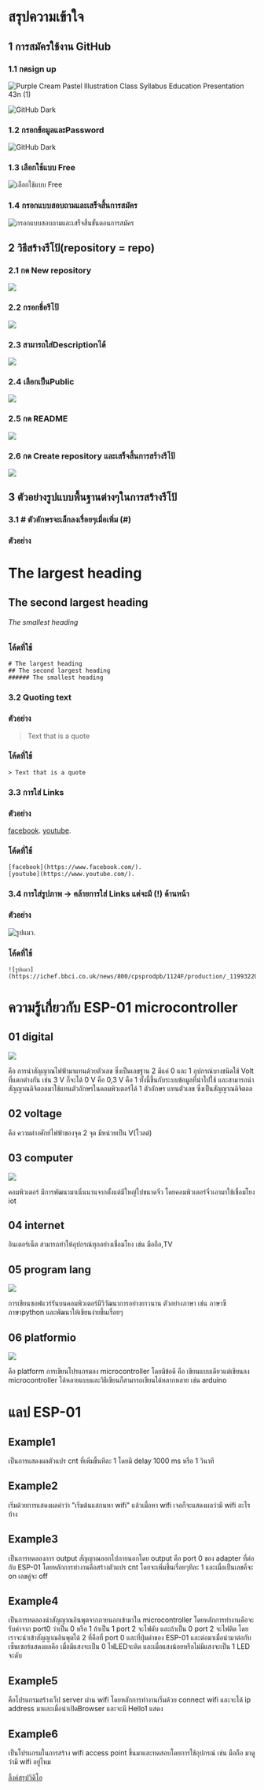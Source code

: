 # สรุปความเข้าใจ
## 1 การสมัครใช้งาน GitHub
### 1.1 กดsign up 
![Purple Cream Pastel Illustration Class Syllabus Education Presentation 43n (1)](https://user-images.githubusercontent.com/98943488/208969001-fe7e5f6d-29d1-460b-a82d-c289609676b2.jpg)

![GitHub Dark](https://miro.medium.com/max/1400/1*B0KyWx5zoEAxRVmy1nva_A.png)
### 1.2 กรอกข้อมูลและPassword
![GitHub Dark](https://miro.medium.com/max/875/1*8U0OkOeUONnpZzWKHjtckQ.png)
### 1.3 เลือกใช้แบบ Free
![เลือกใช้แบบ Free](https://miro.medium.com/max/875/1*khkrQAnG5xA9Uf9dkaabHg.png)
### 1.4 กรอกแบบสอบถามและเสร็จสิ้นการสมัคร
![กรอกแบบสอบถามและเสร็จสิ้นขั้นตอนการสมัคร](https://miro.medium.com/max/875/1*QuvfI3HoVykajno5bsNgpg.png)
## 2 วิธีสร้างรีโป้(repository = repo)
### 2.1 กด New repository
![](https://docs.github.com/assets/cb-11427/images/help/repository/repo-create.png)
### 2.2 กรอกชื่อรีโป้
![](https://docs.github.com/assets/cb-25139/images/help/repository/create-repository-name.png)
### 2.3 สามารถใส่Descriptionได้
![](https://docs.github.com/assets/cb-26377/images/help/repository/create-repository-desc.png)
### 2.4 เลือกเป็นPublic
![](https://docs.github.com/assets/cb-20877/images/help/repository/create-repository-public-private.png)
### 2.5 กด README
![](https://docs.github.com/assets/cb-49938/images/help/repository/initialize-with-readme.png)
### 2.6 กด Create repository และเสร็จสิ้นการสร้างรีโป้
![](https://docs.github.com/assets/cb-19887/images/help/repository/create-repository-button.png)
## 3 ตัวอย่างรูปแบบพื้นฐานต่างๆในการสร้างรีโป้
### 3.1 # ตัวอักษรจะเล็กลงเรื่อยๆเมื่อเพิ่ม (#)
### ตัวอย่าง
# The largest heading
## The second largest heading
###### The smallest heading
### โค้ดที่ใช้
```
# The largest heading
## The second largest heading
###### The smallest heading
```
### 3.2 Quoting text
### ตัวอย่าง
> Text that is a quote
### โค้ดที่ใช้
```
> Text that is a quote
```
### 3.3 การใส่ Links
### ตัวอย่าง
[facebook](https://www.facebook.com/).
[youtube](https://www.youtube.com/).

### โค้ดที่ใช้
```
[facebook](https://www.facebook.com/).
[youtube](https://www.youtube.com/).
```
### 3.4 การใส่รูปภาพ -> คล้ายการใส่ Links แต่จะมี (!) ด้านหน้า
### ตัวอย่าง
![รูปแมว](https://ichef.bbci.co.uk/news/800/cpsprodpb/1124F/production/_119932207_indifferentcatgettyimages.png.webp).


### โค้ดที่ใช้
```
![รูปแมว](https://ichef.bbci.co.uk/news/800/cpsprodpb/1124F/production/_119932207_indifferentcatgettyimages.png.webp).
```
# ความรู้เกี่ยวกับ ESP-01 microcontroller
## 01 digital
![](https://www.mindphp.com/images/knowledge/012560/base64.png)


คือ การนำสัญญาณไฟฟ้ามาแทนด้วยตัวเลข ซึ่งเป็นเลขฐาน 2 มีแค่ 0 และ 1
อุปกรณ์บางชนิดใช้ Volt ที่แตกต่างกัน เช่น 3 V ก็จะได้ 0 V คือ 0,3 V คือ 1 ทั้งนี้ขึ้นกับระบบข้อมูลที่นำไปใช้
และสามารถนำสัญญาณดิจิตอลมาใช้แทนตัวอักษรในคอมพิวเตอร์ได้ 1 ตัวอักษร แทนตัวเลข ซึ่งเป็นสัญญาณดิจิตอล
## 02 voltage
คือ ความต่างศักย์ไฟฟ้าของจุด 2 จุด มีหน่วยเป็น V(โวลต์)
## 03 computer
![](http://www.posai.net/30101/img/test/mark1.gif)


คอมพิวเตอร์ มีการพัฒนามาเนิ่นนานจากตั้งแต่มีใหญ่ไปขนาดจิ๋ว โดยคอมพิวเตอร์จิ๋วเอามาใช้เชื่อมโยง iot
## 04 internet
อินเตอร์เน็ต สามารถทำให้อุปกรณ์ทุกอย่างเชื่อมโยง เช่น มือถือ,TV
## 05 program lang
![](https://pajareeblog.files.wordpress.com/2016/09/programming-languages-to-learn-in-2015.png)


การเขียนซอฟแวร์รันบนคอมพิวเตอร์มีวิวัฒนาการอย่างยาวนาน ตัวอย่างภาษา เช่น ภาษาซี ภาษาpython และพัฒนาให้เขียนง่ายขึ้นเรื่อยๆ
## 06 platformio
![](https://cdn.platformio.org/images/platformio-logo.17fdc3bc.png)

คือ platform การเขียนโปรแกรมลง microcontroller โดยมีข้อดี คือ เขียนแบบเดียวแต่เขียนลง microcontroller ได้หลายแบบและวิธีเขียนก็สามารถเขียนได้หลากหลาย เช่น arduino

# แลป ESP-01
## Example1
เป็นการแสดงผลตัวแปร cnt ที่เพิ่มขึ้นทีละ 1 โดยมี delay 1000 ms หรือ 1 วินาที
## Example2
เริ่มด้วยการแสดงผลคำว่า "เริ่มต้นแสกนหา wifi" แล้วเมื่อหา wifi เจอก็จะแสดงผลว่ามี wifi อะไรบ้าง
## Example3
เป็นการทดลองการ output สัญญาณออกไปภายนอกโดย output คือ port 0 ของ adapter ที่ต่อกับ ESP-01 โดยหลักการทำงานคือสร้างตัวแปร cnt โดยจะเพิ่มขึ้นเรื่อยๆทีละ 1 และเมื่อเป็นเลขคี่จะ on เลขคู่จะ off
## Example4
เป็นการทดลองนำสัญญาณอินพุตจากภายนอกเข้ามาใน microcontroller โดยหลักการทำงานคือจะรับค่าจาก port0 ว่าเป็น 0 หรือ 1 ถ้าเป็น 1 port 2 จะไฟดับ และถ้าเป็น 0 port 2 จะไฟติด โดยเราจะนำเข้าสัญญาณอินพุตได้ 2 ที่คือที่ port 0 และที่ปุ่มดำของ ESP-01 และต่อมาเมื่อนำมาต่อกับเซ็นเซอร์แสดงผลคือ เมื่อมีแสงจะเป็น 0 ไฟLEDจะติด และเมื่อแสงน้อยหรือไม่มีแสงจะเป็น 1 LED จะดับ
## Example5
คือโปรแกรมสร้างเว็ป server ผ่าน wifi โดยหลักการทำงานเริ่มด้วย connect wifi และจะได้ ip address มาและเมื่อนำเปิดBrowser และจะมี Hello1 แสดง 
## Example6
เป็นโปรแกรมในการสร้าง wifi access point ขึ้นมาและทดสอบโดยการใช้อุปกรณ์ เช่น มือถือ มาดูว่ามี wifi อยู่ไหม 

[ลิ้งค์สรุปวิดิโอ](https://www.youtube.com/watch?v=thNHl9RuStY)
